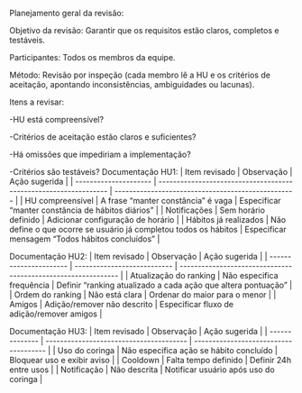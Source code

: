 Planejamento geral da revisão:

Objetivo da revisão: Garantir que os requisitos estão claros, completos e testáveis.

Participantes: Todos os membros da equipe.

Método: Revisão por inspeção (cada membro lê a HU e os critérios de aceitação, apontando inconsistências, ambiguidades ou lacunas).

Itens a revisar:

-HU está compreensível?

-Critérios de aceitação estão claros e suficientes?

-Há omissões que impediriam a implementação?

-Critérios são testáveis?
Documentação HU1:
| Item revisado         | Observação                                                       | Ação sugerida                                      |
| --------------------- | ---------------------------------------------------------------- | -------------------------------------------------- |
| HU compreensível      | A frase “manter constância” é vaga                               | Especificar “manter constância de hábitos diários” |
| Notificações          | Sem horário definido                                             | Adicionar configuração de horário                  |
| Hábitos já realizados | Não define o que ocorre se usuário já completou todos os hábitos | Especificar mensagem “Todos hábitos concluídos”    |


Documentação HU2:
| Item revisado          | Observação                  | Ação sugerida                                                 |
| ---------------------- | --------------------------- | ------------------------------------------------------------- |
| Atualização do ranking | Não especifica frequência   | Definir “ranking atualizado a cada ação que altera pontuação” |
| Ordem do ranking       | Não está clara              | Ordenar do maior para o menor                                 |
| Amigos                 | Adição/remover não descrito | Especificar fluxo de adição/remover amigos                    |

Documentação HU3:
| Item revisado  | Observação                              | Ação sugerida                         |
| -------------- | --------------------------------------- | ------------------------------------- |
| Uso do coringa | Não especifica ação se hábito concluído | Bloquear uso e exibir aviso           |
| Cooldown       | Falta tempo definido                    | Definir 24h entre usos                |
| Notificação    | Não descrita                            | Notificar usuário após uso do coringa |
